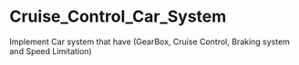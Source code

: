 # Cruise_Control_Car_System
Implement Car system that have (GearBox, Cruise Control, Braking system and Speed Limitation)
